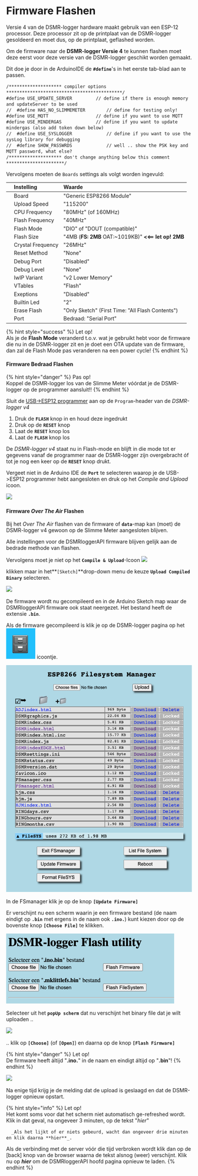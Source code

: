 # Firmware Flashen

Versie 4 van de DSMR-logger hardware maakt gebruik van een ESP-12 processor. Deze processor zit op de printplaat van de DSMR-logger gesoldeerd en moet dus, op de printplaat, geflashed worden.

Om de firmware naar de **DSMR-logger Versie 4** te kunnen flashen moet deze eerst voor deze versie van de DSMR-logger geschikt worden gemaakt.

Dit doe je door in de ArduinoIDE de **`#define`**'s in het eerste tab-blad aan te passen.

```text
/******************** compiler options  ********************************************/
#define USE_UPDATE_SERVER         // define if there is enough memory and updateServer to be used
//  #define HAS_NO_SLIMMEMETER        // define for testing only!
#define USE_MQTT                  // define if you want to use MQTT
#define USE_MINDERGAS             // define if you want to update mindergas (also add token down below)
//  #define USE_SYSLOGGER             // define if you want to use the sysLog library for debugging
//  #define SHOW_PASSWRDS             // well .. show the PSK key and MQTT password, what else?
/******************** don't change anything below this comment **********************/

```

Vervolgens moeten de `Boards` settings als volgt worden ingevuld:

|  | Instelling | Waarde |
| :--- | :--- | :--- |
|  | Board | "Generic ESP8266 Module" |
|  | Upload Speed | "115200" |
|  | CPU Frequency | "80MHz" \(of 160MHz\) |
|  | Flash Frequency | "40MHz" |
|  | Flash Mode | "DIO" of "DOUT \(compatible\)" |
|  | Flash Size | "4MB \(**FS: 2MB** OAT:~1019KB\)" **&lt;&lt;== let op! 2MB** |
|  | Crystal Frequency | "26MHz" |
|  | Reset Method | "None" |
|  | Debug Port | "Disabled" |
|  | Debug Level | "None" |
|  | IwIP Variant | "v2 Lower Memory" |
|  | VTables | "Flash" |
|  | Exeptions | "Disabled" |
|  | Builtin Led | "2" |
|  | Erase Flash | "Only Sketch" \(First Time: "All Flash Contents"\) |
|  | Port | Bedraad: "Serial Port" |

{% hint style="success" %}
Let op!  
Als je de **Flash Mode** veranderd t.o.v. wat je gebruikt hebt voor de firmware die nu in de DSMR-logger zit en je doet een OTA update van de firmware, dan zal de Flash Mode pas veranderen na een power cycle!
{% endhint %}



#### Firmware Bedraad Flashen <a id="firmware-bedraad-flashen"></a>

{% hint style="danger" %}
Pas op!  
Koppel de DSMR-logger los van de Slimme Meter vóórdat je de DSMR-logger op de programmer aansluit!!
{% endhint %}



Sluit de [USB-&gt;ESP12 programmer](https://mrwheel.github.io/DSMRloggerWS/hardware_V4_Programmer/) aan op de `Program`-header van de _DSMR-logger v4_

1. Druk de **`FLASH`** knop in en houd deze ingedrukt
2. Druk op de **`RESET`** knop
3. Laat de **`RESET`** knop los
4. Laat de **`FLASH`** knop los

De _DSMR-logger v4_ staat nu in Flash-mode en blijft in die mode tot er gegevens vanaf de programmer naar de DSMR-logger zijn overgebracht óf tot je nog een keer op de **`RESET`** knop drukt.

Vergeet niet in de Arduino IDE de **`Port`** te selecteren waarop je de USB-&gt;ESP12 programmer hebt aangesloten en druk op het _Compile and Upload_ icoon.

![](https://mrwheel.github.io/DSMRloggerWS/img/CompileAndUploadIcon.png)

#### Firmware _Over The Air_ Flashen <a id="firmware-over-the-air-flashen"></a>

Bij het _Over The Air_ flashen van de firmware of **`data`**-map kan \(moet\) de DSMR-logger v4 gewoon op de Slimme Meter aangesloten blijven.

Alle instellingen voor de DSMRloggerAPI firmware blijven gelijk aan de bedrade methode van flashen.

Vervolgens moet je niet op het   **`Compile & Upload`**-Icoon   ![](https://mrwheel.github.io/DSMRloggerWS/img/NotCompileAndUploadIcon.png)  

klikken maar in het**`[Sketch]`**drop-down menu de keuze **`Upload Compiled Binary`** selecteren.

![](https://mrwheel.github.io/DSMRloggerWS/img/ExportCompiledBinary.png)

De firmware wordt nu gecompileerd en in de Arduino Sketch map waar de DSMRloggerAPI firmware ook staat neergezet. Het bestand heeft de extensie **`.bin`**.

Als de firmware gecompileerd is klik je op de DSMR-logger pagina op het ![](../.gitbook/assets/fsmanagericoon.png) icoontje.

![](../.gitbook/assets/screenshot-2021-06-09-at-14.03.47.png)

In de FSmanager klik je op de knop **`[Update Firmware]`**

Er verschijnt nu een scherm waarin je een firmware bestand \(de naam eindigt op **`.bin`** met ergens in de naam ook **`.ino.`**\) kunt kiezen door op de bovenste knop **`[Choose File]`** te klikken.

![](../.gitbook/assets/screenshot-2021-06-10-at-10.13.14.png)

Selecteer uit het **`popUp scherm`** dat nu verschijnt het binary file dat je wilt uploaden ..

![](../.gitbook/assets/choose_ino_bin.png)

.. klik op **`[Choose]`** \(of **`[Open]`**\) en daarna op de knop **`[Flash Firmware]`** 

{% hint style="danger" %}
Let op!  
De firmware heeft áltijd "**.ino.**" in de naam en eindigt áltijd op "**.bin**"!
{% endhint %}

![](https://mrwheel.github.io/DSMRloggerWS/img/DSMR-FlashWait4Reboot.png)

Na enige tijd krijg je de melding dat de upload is geslaagd en dat de DSMR-logger opnieuw opstart.

{% hint style="info" %}
Let op!  
Het komt soms voor dat het scherm niet automatisch ge-refreshed wordt. Klik in dat geval, na ongeveer 3 minuten, op de tekst "_hier_"  
  
      _Als het lijkt of er niets gebeurd, wacht dan ongeveer drie minuten en klik daarna **hier**_.  
  
Als de verbinding met de server vóór die tijd verbroken wordt klik dan op de \[back\] knop van de browser waarna de tekst alsnog \(weer\) verschijnt. Klik nu op _**hier**_ om de DSMRloggerAPI hoofd pagina opnieuw te laden.
{% endhint %}



